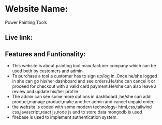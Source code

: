 # Website Name:
Power Painting Tools
## Live link:
## Features and Funtionality:
* This website is about painting tool manufacturer company which can be used both by customers and admin
* To purchase  a tool a customer has to sign up/log in .Once he/she logged in she can go his/her dashboard and see orders.He/she can cancel it or proceed for checkout with a valid card payment.He/she can also leave a review and update his/her profile
* The admin can see some more options in dashboard ,he/she can add product,manage product,make another admin and cancel unpaid order.
* the website is coded with some modern technology- html,css,tailwind css,javascript,react js,node js and to store data mongodb is used
* firebase is used to implement authentication system.